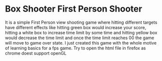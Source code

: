 <h1>Box Shooter First Person Shooter</h1>
<p>It is a simple First Person view shooting game where hitting different targets have different effects like hitting green box would increase your score, hitting a white box to increase time limit by some time and hitting yellow box would decrease the time limit and once the time limit reaches 00 the game will move to game over state.
I just created this game with the whole motive of learning basics for a fps game.
Try to open the html file in firefox as chrome doest support openGL
<p>
